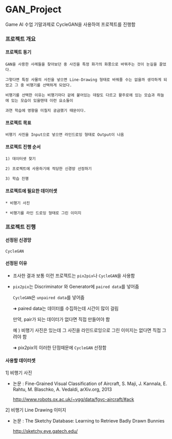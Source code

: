 # GAN_Project
 Game AI 수업 기말과제로 CycleGAN을 사용하여 프로젝트를 진행함
 
### 프로젝트 개요
 
#### 프로젝트 동기
    GAN을 사용한 사례들을 찾아보던 중 사진을 특정 화가의 화풍으로 바꿔주는 것이 눈길을 끌었다.
    
    그렇다면 특정 사물의 사진을 넣으면 Line-Drawing 형태로 바꿔줄 수는 없을까 생각하게 되었고 그 중 비행기를 선택하게 되었다.
    
    비행기를 선택한 이유는 비행기마다 겉에 붙어있는 데칼도 다르고 활주로에 있는 모습과 하늘에 있는 모습이 있을텐데 이런 요소들이
    
    과연 학습에 영향을 미칠지 궁금했기 때문이다.
    
    
#### 프로젝트 목표

    비행기 사진을 Input으로 넣으면 라인드로잉 형태로 Output이 나옴
    

#### 프로젝트 진행 순서

    1) 데이터셋 찾기

    2) 프로젝트에 사용하기에 적당한 신경망 선정하기

    3) 학습 진행
    
    
#### 프로젝트에 필요한 데이터셋

    * 비행기 사진
    
    * 비행기를 라인 드로잉 형태로 그린 이미지
    
    
### 프로젝트 진행

#### 선정된 신경망

    CycleGAN
    
#### 선정된 이유 

   - 조사한 결과 보통 이런 프로젝트는 `pix2pix`나 `CycleGAN`을 사용함
    
   - `pix2pix`는 Discriminator 와 Generator에 `paired data`를 넣어줌
    
      `CycleGAN`은 `unpaired data`를 넣어줌
    
     ➜ paired data는 데이터를 수집하는데 시간이 많이 걸림
       
       만약, pair가 되는 데이터가 없다면 직접 만들어야 함
       
       예 ) 비행기 사진은 있는데 그 사진을 라인드로잉으로 그린 이미지는 없다면 직접 그려야 함
   
     ➜ pix2pix의 이러한 단점때문에 `CycleGAN` 선정함
     
#### 사용할 데이터셋

1] 비행기 사진
   
* 논문 : Fine-Grained Visual Classification of Aircraft, S. Maji, J. Kannala, E. Rahtu, M. Blaschko, A. Vedaldi, arXiv.org, 2013

  http://www.robots.ox.ac.uk/~vgg/data/fgvc-aircraft/#ack
  
  
2] 비행기 Line Drawing 이미지
  
* 논문 : The Sketchy Database: Learning to Retrieve Badly Drawn Bunnies

  http://sketchy.eye.gatech.edu/
    
    
    
